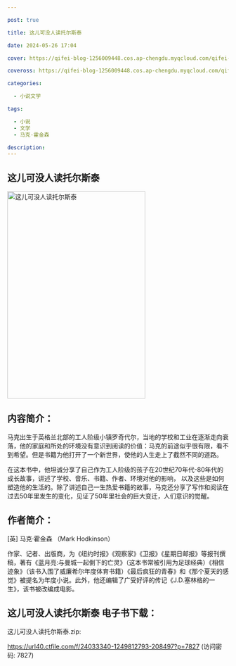 ```yaml
---

post: true

title: 这儿可没人读托尔斯泰

date: 2024-05-26 17:04

cover: https://qifei-blog-1256009448.cos.ap-chengdu.myqcloud.com/qifei-blog/663dcf290ea9cb14037e1c8b.jpg

coveross: https://qifei-blog-1256009448.cos.ap-chengdu.myqcloud.com/qifei-blog/663dcf290ea9cb14037e1c8b.jpg

categories:

  - 小说文学

tags:

  - 小说
  - 文学
  - 马克·霍金森

description:
---
```


## 这儿可没人读托尔斯泰
<img alt="这儿可没人读托尔斯泰 " class="aligncenter loaded" data-was-processed="true" decoding="async" fetchpriority="high" height="471" src="https://qifei-blog-1256009448.cos.ap-chengdu.myqcloud.com/qifei-blog/663dcf290ea9cb14037e1c8b.jpg" style="cursor: zoom-in;" width="314"/>

## 内容简介：

马克出生于英格兰北部的工人阶级小镇罗奇代尔，当地的学校和工业在逐渐走向衰落，他的家庭和所处的环境没有意识到阅读的价值：马克的前途似乎很有限，看不到希望。但是书籍为他打开了一个新世界，使他的人生走上了截然不同的道路。

在这本书中，他坦诚分享了自己作为工人阶级的孩子在20世纪70年代-80年代的成长故事，讲述了学校、音乐、书籍、作者、环境对他的影响， 以及这些是如何塑造他的生活的。除了讲述自己一生热爱书籍的故事，马克还分享了写作和阅读在过去50年里发生的变化，见证了50年里社会的巨大变迁，人们意识的觉醒。

## 作者简介：

[英] 马克·霍金森 （Mark Hodkinson）

作家、记者、出版商，为《纽约时报》《观察家》《卫报》《星期日邮报》等报刊撰稿，著有《蓝月亮:与曼城一起倒下的亡灵》（这本书常被引用为足球经典）《相信迹象》（该书入围了威廉希尔年度体育书籍）《最后疯狂的青春》和《那个夏天的感觉》被提名为年度小说。此外，他还编辑了广受好评的传记《J.D.塞林格的一生》，该书被改编成电影。

## 这儿可没人读托尔斯泰 电子书下载：
这儿可没人读托尔斯泰.zip: 

https://url40.ctfile.com/f/24033340-1249812793-208497?p=7827 (访问密码: 7827)

